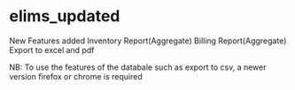 # elims_updated
New Features added
  Inventory Report(Aggregate)
  Billing Report(Aggregate)
  Export to excel and pdf
  
NB: To use the features of the databale such as export to csv, a newer version firefox or chrome is required
